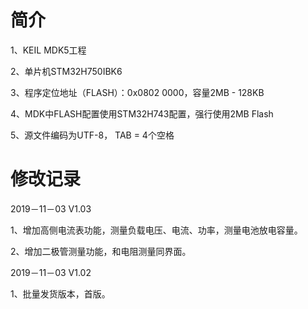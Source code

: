 # 简介
1、KEIL MDK5工程

2、单片机STM32H750IBK6

3、程序定位地址（FLASH）：0x0802 0000，容量2MB - 128KB

4、MDK中FLASH配置使用STM32H743配置，强行使用2MB Flash

5、源文件编码为UTF-8， TAB = 4个空格

# 修改记录
2019－11－03 V1.03

1、增加高侧电流表功能，测量负载电压、电流、功率，测量电池放电容量。

2、增加二极管测量功能，和电阻测量同界面。


2019－11－03 V1.02

1、批量发货版本，首版。

